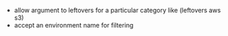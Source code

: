 - allow argument to leftovers for a particular category like (leftovers aws s3)
- accept an environment name for filtering
